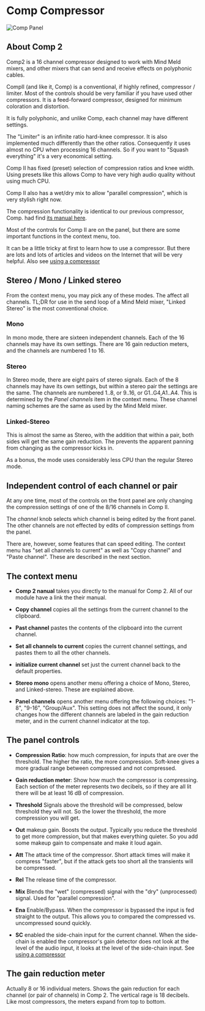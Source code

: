 # Comp Compressor

![Comp Panel](./comp.png)

## About Comp 2

Comp2 is a 16 channel compressor designed to work with Mind Meld mixers, and other mixers that can send and receive effects on polyphonic cables.

CompII (and like it, Comp) is a conventional, if highly refined, compressor / limiter. Most of the controls should be very familiar if you have used other compressors. It is a feed-forward compressor, designed for minimum coloration and distortion.

It is fully polyphonic, and unlike Comp, each channel may have different settings.

The "Limiter" is an infinite ratio hard-knee compressor. It is also implemented much differently than the other ratios. Consequently it uses almost no CPU when processing 16 channels. So if you want to "Squash everything" it's a very economical setting.

Comp II has fixed (preset) selection of compression ratios and knee width. Using presets like this allows Comp to have very high audio quality without using much CPU.

Comp II also has a wet/dry mix to allow "parallel compression", which is very stylish right now.

The compression functionality is identical to our previous compressor, Comp. had find [its manual here](./compressor.md).

Most of the controls for Comp II are on the panel, but there are some important functions in the context menu, too.

It can be a little tricky at first to learn how to use a compressor. But there are lots and lots of articles and videos on the Internet that will be very helpful. Also see [using a compressor](./using-a-compressor.md)

## Stereo / Mono / Linked stereo

From the context menu, you may pick any of these modes. The affect all channels. TL;DR for use in the send loop of a Mind Meld mixer, "Linked Stereo" is the most conventional choice.

### Mono

In mono mode, there are sixteen independent channels. Each of the 16 channels may have its own settings. There are 16 gain reduction meters, and the channels are numbered 1 to 16.

### Stereo

In Stereo mode, there are eight pairs of stereo signals. Each of the 8 channels may have its own settings, but within a stereo pair the settings are the same. The channels are numbered 1..8, or 9..16, or G1..G4,A1..A4. This is determined by the _Panel channels_ item in the context menu. These channel naming schemes are the same as used by the Mind Meld mixer.

### Linked-Stereo

This is almost the same as Stereo, with the addition that within a pair, both sides will get the same gain reduction. The prevents the apparent panning from changing as the compressor kicks in.

As a bonus, the mode uses considerably less CPU than the regular Stereo mode.

## Independent control of each channel or pair

At any one time, most of the controls on the front panel are only changing the compression settings of one of the 8/16 channels in Comp II.

The _channel_ knob selects which channel is being edited by the front panel. The other channels are not effected by edits of compression settings from the panel.

There are, however, some features that can speed editing. The context menu has "set all channels to current" as well as "Copy channel" and "Paste channel". These are described in the next section.

## The context menu

* **Comp 2 nanual** takes you directly to the manual for Comp 2. All of our module have a link the their manual.

* **Copy channel** copies all the settings from the current channel to the clipboard.

* **Past channel** pastes the contents of the clipboard into the current channel.

* **Set all channels to current** copies the current channel settings, and pastes them to all the other channels.

* **initialize current channel** set just the current channel back to the default properties.

* **Stereo mono** opens another menu offering a choice of Mono, Stereo, and Linked-stereo. These are explained above.

* **Panel channels** opens another menu offering the following choices: "1-8", "9-16", "Group/Aux". This setting does not affect the sound, it only changes how the different channels are labeled in the gain reduction meter, and in the current channel indicator at the top.

## The panel controls

* **Compression Ratio**: how much compression, for inputs that are over the threshold. The higher the ratio, the more compression. Soft-knee gives a more gradual range between compressed and not compressed.

* **Gain reduction meter**: Show how much the compressor is compressing. Each section of the meter represents two decibels, so if they are all lit there will be at least 16 dB of compression.

* **Threshold** Signals above the threshold will be compressed, below threshold they will not. So the lower the threshold, the more compression you will get.

* **Out** makeup gain. Boosts the output. Typically you reduce the threshold to get more compression, but that makes everything quieter. So you add some makeup gain to compensate and make it loud again.

* **Att** The attack time of the compressor. Short attack times will make it compress "faster", but if the attack gets too short all the transients will be compressed.

* **Rel** The release time of the compressor.

* **Mix** Blends the "wet" (compressed) signal with the "dry" (unprocessed) signal. Used for "parallel compression".

* **Ena** Enable/Bypass. When the compressor is bypassed the input is fed straight to the output. This allows you to compared the compressed vs. uncompressed sound quickly.

* **SC** enabled the side-chain input for the current channel. When the side-chain is enabled the compressor's gain detector does not look at the level of the audio input, it looks at the level of the side-chain input. See [using a compressor](./using-a-compressor.md)

## The gain reduction meter

Actually 8 or 16 individual meters. Shows the gain reduction for each channel (or pair of channels) in Comp 2. The vertical rage is 18 decibels. Like most compressors, the meters expand from top to bottom.